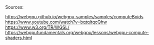 Sources:

https://webgpu.github.io/webgpu-samples/samples/computeBoids
https://www.youtube.com/watch?v=bqtqltqcQhw
https://www.w3.org/TR/WGSL/
https://webgpufundamentals.org/webgpu/lessons/webgpu-compute-shaders.html
